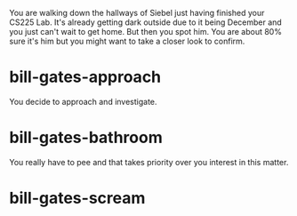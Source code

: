 You are walking down the hallways of Siebel just having finished your CS225 Lab. It's already getting dark outside due to it being December and you just can't wait to get home. But then you spot him. You are about 80% sure it's him but you might want to take a closer look to confirm.

# bill-gates-approach
You decide to approach and investigate.

# bill-gates-bathroom
You really have to pee and that takes priority over you interest in this matter.

# bill-gates-scream